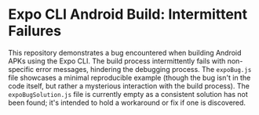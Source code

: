# Expo CLI Android Build: Intermittent Failures

This repository demonstrates a bug encountered when building Android APKs using the Expo CLI.  The build process intermittently fails with non-specific error messages, hindering the debugging process.  The `expoBug.js` file showcases a minimal reproducible example (though the bug isn't in the code itself, but rather a mysterious interaction with the build process).  The `expoBugSolution.js` file is currently empty as a consistent solution has not been found; it's intended to hold a workaround or fix if one is discovered.